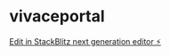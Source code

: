 # vivaceportal

[Edit in StackBlitz next generation editor ⚡️](https://stackblitz.com/~/github.com/Tksagake/vivaceportal)